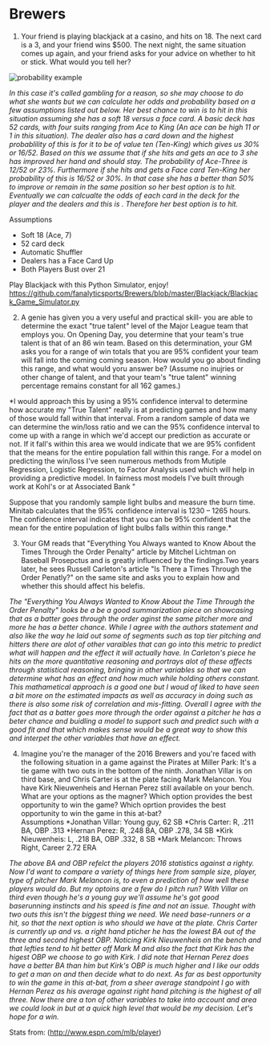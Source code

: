 # Brewers 

1. Your friend is playing blackjack at a casino, and hits on 18. The next card is a 3, and your friend wins $500. The next night, the same situation comes up again, and your friend asks for your advice on whether to hit or stick. What would you tell her?  

![probability example](https://user-images.githubusercontent.com/29721433/30500242-0ef945b6-9a23-11e7-9efa-04bb36ff1736.JPG)

*In this case it's called gambling for a reason, so she may choose to do what she wants but we can calculate her odds and probability based on a few assumptions listed out below. Her best chance to win is to hit in this situation assuming she has a soft 18 versus a face card. A basic deck has 52 cards, with four suits ranging from Ace to King (An ace can be high 11 or 1 in this situation). The dealer also has a card down and the highest probablility of this is for it to be of value ten (Ten-King) which gives us 30% or 16/52. Based on this we assume that if she hits and gets an ace to 3 she has improved her hand and should stay. The probability of Ace-Three  is 12/52 or 23%. Furthermore if she hits and gets a Face card Ten-King her probability of this is 16/52 or 30%. In that case she has a better than 50% to improve or remain in the same position so her best option is to hit. Eventually we can calcualte the odds of each card in the deck for the player and the dealers and this is . Therefore her best option is to hit.* 

Assumptions 

* Soft 18 (Ace, 7) 
* 52 card deck 
* Automatic Shuffler
* Dealers has a Face Card Up 
* Both Players Bust over 21   

Play Blackjack with this Python Simulator, enjoy! https://github.com/fanalyticsports/Brewers/blob/master/Blackjack/Blackjack_Game_Simulator.py

2. A genie has given you a very useful and practical skill- you are able to determine the exact "true talent" level of the Major League team that employs you. On Opening Day, you determine that your team's true talent is that of an 86 win team. Based on this determination, your GM asks you for a range of win totals that you are 95% confident your team will fall into the coming coming season. How would you go about finding this range, and what would yoru answer be? (Assume no inujries or other change of talent, and that your team's "true talent" winning percentage remains constant for all 162 games.)  

*I would approach this by using a 95% confidence interval to determine how accurate my "True Talent" really is at predicting games and how many of those would fall within that interval. From a random sample of data we can determine the win/loss ratio and we can the 95% confidence interval to come up with a range in which we'd accept our prediction as accurate or not. If it fall's within this area we would indicate that we are 95% confident that the means for the entire population fall within this range. For a model on predicting the win/loss I've seen numerous methods from Mutiple Regression, Logistic Regression, to Factor Analysis used which will help in providing a predictive model. In fairness most models I've built through work at Kohl's or at Associated Bank "


Suppose that you randomly sample light bulbs and measure the burn time. Minitab calculates that the 95% confidence interval is 1230 – 1265 hours. The confidence interval indicates that you can be 95% confident that the mean for the entire population of light bulbs falls within this range.*

3. Your GM reads that "Everything You Always wanted to Know About the Times Through the Order Penalty" article by Mitchel Lichtman on Baseball Prosepctus and is greatly influenced by the findings.Two years later, he sees Russell Carleton's article "Is There a Times Through the Order Penatly?" on the same site and asks you to explain how and whether this should affect his belefis. 

*The "Everything You Always Wanted to Know About the Time Through the Order Penalty" looks be a be a good summarization piece on showcasing that as a batter goes through the order aginst the same pitcher more and more he has a better chance. While I agree with the authors statement and also like the way he laid out some of segments such as top tier pitching and hitters there are alot of other varaibles that can go into this metric to predict what will happen and the effect it will actually have. In Carleton's piece he hits on the more quantitative reasoning and portrays alot of these affects through statistical reasoning, bringing in other variables so that we can determine what has an effect and how much while holding others constant. This mathametical approach is a good one but I woud of liked to have seen a bit more on the estimated impacts as well as accuracy in doing such as there is also some risk of correlation and mis-fitting. Overall I agree with the fact that as a batter goes more through the order against a pitcher he has a beter chance and buidling a model to support such and predict such with a good fit and that which makes sense would be a great way to show this and interpet the other variables that have an effect.*  

4. Imagine you're the manager of the 2016 Brewers and you're faced with the following situation in a game against the Pirates at Miller Park:  It's a tie game with two outs in the bottom of the ninth. Jonathan Villar is on third base, and Chris Carter is at the plate facing Mark Melancon. You have Kirk Nieuwenheis and Hernan Perez still available on your bench. What are your options as the magner? Which option provides the best opportunity to win the game? Which oprtion provides the best opportunity to win the game in this at-bat?  
Assumptions 
*Jonathan Villar: Young guy, 62 SB
*Chris Carter: R, .211 BA, OBP .313
*Hernan Perez: R, .248 BA, OBP .278, 34 SB
*Kirk Nieuwenheis: L, .218 BA, OBP .332, 8 SB
*Mark Melancon: Throws Right, Career 2.72 ERA

*The above BA and OBP refelct the players 2016 statistics against a righty. Now I'd want to compare a variety of things here from sample size, player, type of pitcher Mark Melancon is, to even a prediction of how well these players would do. But my optoins are a few do I pitch run? With Villar on third even though he's a young guy we'll assume he's got good baserunning instincts and his speed is fine and not an issue. Thought with two outs this isn't the biggest thing we need. We need base-runners or a hit, so that the next option is who should we have at the plate. Chris Carter is currently up and vs. a right hand pticher he has the lowest BA out of the three and second highest OBP. Noticing Kirk Nieuwenheis on the bench and that lefties tend to hit better off Mark M and also the fact that Kirk has the higest OBP we choose to go with Kirk. I did note that Hernan Perez does have a better BA than him but Kirk's OBP is much higher and I like our odds to get a man on and then decide what to do next. As far as best opportunity to win the game in this at-bat, from a sheer average standpoint I go with Hernan Perez as his average against right hand pitching is the highest of all three. Now there are a ton of other variables to take into account and area we could look in but at a quick high level that would be my decision. Let's hope for a win.*   

Stats from: (http://www.espn.com/mlb/player)









